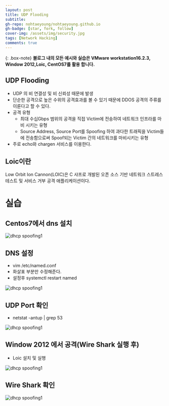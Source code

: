```yaml
---
layout: post
title: UDP Flooding
subtitle: 
gh-repo: nohtaeyoung/nohtaeyoung.github.io
gh-badge: [star, fork, follow]
cover-img: /assets/img/security.jpg
tags: [Network Hacking]
comments: true
---
```


{: .box-note}
<b>블로그 내의 모든 예시와 실습은 VMware workstation16.2.3, Window 2012,Loic, CentOS7를 활용 합니다.<br></b>

## UDP Flooding
- UDP 의 비 연결성 및 비 신뢰성 때문에 발생
- 단순한 공격으로 높은 수위의 공격효과를 볼 수 있기 때문에 DDOS 공격의 주류를 이룬다고 할 수 있다.
- 공격 유형
  - 최대 수십Gbps 범위의 공격을 직접 Victim에 전송하여 네트워크 인프라를 마비 시키는 유형
  - Source Address, Source Port를 Spoofing 하여 과다한 트래픽을 Victim들에 전송함으로써 Spoof되는 Victim 간의 네트워크를 마비시키는 유형
- 주로 echo와 chargen 서비스를 이용한다.

## Loic이란
Low Orbit Ion Cannon(LOIC)은 C 샤프로 개발된 오픈 소스 기반 네트워크 스트레스 테스트 및 서비스 거부 공격 애플리케이션이다.

# 실습
## Centos7에서 dns 설치

![dhcp spoofing1](../assets/img/udp_flooding/udp_flooding1.png)

## DNS 설정
- vim /etc/named.conf
- 화살표 부분만 수정해준다.
- 설정후 systemctl restart named

![dhcp spoofing1](../assets/img/udp_flooding/udp_flooding2.png)

## UDP Port 확인
- netstat -antup | grep 53

![dhcp spoofing1](../assets/img/udp_flooding/udp_flooding3.png)

## Window 2012 에서 공격(Wire Shark 실행 후)
- Loic 설치 및 실행

![dhcp spoofing1](../assets/img/udp_flooding/udp_flooding4.png)

## Wire Shark 확인

![dhcp spoofing1](../assets/img/udp_flooding/udp_flooding5.png)






